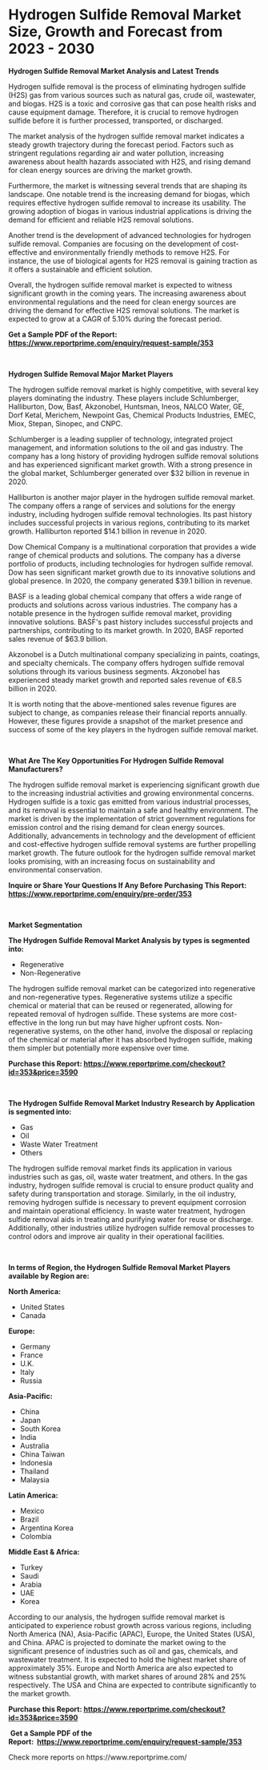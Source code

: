<p><h1>Hydrogen Sulfide Removal Market Size, Growth and Forecast from 2023 - 2030</h1></p><p><strong>Hydrogen Sulfide Removal Market Analysis and Latest Trends</strong></p>
<p><p>Hydrogen sulfide removal is the process of eliminating hydrogen sulfide (H2S) gas from various sources such as natural gas, crude oil, wastewater, and biogas. H2S is a toxic and corrosive gas that can pose health risks and cause equipment damage. Therefore, it is crucial to remove hydrogen sulfide before it is further processed, transported, or discharged.</p><p>The market analysis of the hydrogen sulfide removal market indicates a steady growth trajectory during the forecast period. Factors such as stringent regulations regarding air and water pollution, increasing awareness about health hazards associated with H2S, and rising demand for clean energy sources are driving the market growth.</p><p>Furthermore, the market is witnessing several trends that are shaping its landscape. One notable trend is the increasing demand for biogas, which requires effective hydrogen sulfide removal to increase its usability. The growing adoption of biogas in various industrial applications is driving the demand for efficient and reliable H2S removal solutions.</p><p>Another trend is the development of advanced technologies for hydrogen sulfide removal. Companies are focusing on the development of cost-effective and environmentally friendly methods to remove H2S. For instance, the use of biological agents for H2S removal is gaining traction as it offers a sustainable and efficient solution.</p><p>Overall, the hydrogen sulfide removal market is expected to witness significant growth in the coming years. The increasing awareness about environmental regulations and the need for clean energy sources are driving the demand for effective H2S removal solutions. The market is expected to grow at a CAGR of 5.10% during the forecast period.</p></p>
<p><strong>Get a Sample PDF of the Report:&nbsp; <a href="https://www.reportprime.com/enquiry/request-sample/353">https://www.reportprime.com/enquiry/request-sample/353</a></strong></p>
<p>&nbsp;</p>
<p><strong>Hydrogen Sulfide Removal Major Market Players</strong></p>
<p><p>The hydrogen sulfide removal market is highly competitive, with several key players dominating the industry. These players include Schlumberger, Halliburton, Dow, Basf, Akzonobel, Huntsman, Ineos, NALCO Water, GE, Dorf Ketal, Merichem, Newpoint Gas, Chemical Products Industries, EMEC, Miox, Stepan, Sinopec, and CNPC.</p><p>Schlumberger is a leading supplier of technology, integrated project management, and information solutions to the oil and gas industry. The company has a long history of providing hydrogen sulfide removal solutions and has experienced significant market growth. With a strong presence in the global market, Schlumberger generated over $32 billion in revenue in 2020.</p><p>Halliburton is another major player in the hydrogen sulfide removal market. The company offers a range of services and solutions for the energy industry, including hydrogen sulfide removal technologies. Its past history includes successful projects in various regions, contributing to its market growth. Halliburton reported $14.1 billion in revenue in 2020.</p><p>Dow Chemical Company is a multinational corporation that provides a wide range of chemical products and solutions. The company has a diverse portfolio of products, including technologies for hydrogen sulfide removal. Dow has seen significant market growth due to its innovative solutions and global presence. In 2020, the company generated $39.1 billion in revenue.</p><p>BASF is a leading global chemical company that offers a wide range of products and solutions across various industries. The company has a notable presence in the hydrogen sulfide removal market, providing innovative solutions. BASF's past history includes successful projects and partnerships, contributing to its market growth. In 2020, BASF reported sales revenue of $63.9 billion.</p><p>Akzonobel is a Dutch multinational company specializing in paints, coatings, and specialty chemicals. The company offers hydrogen sulfide removal solutions through its various business segments. Akzonobel has experienced steady market growth and reported sales revenue of €8.5 billion in 2020.</p><p>It is worth noting that the above-mentioned sales revenue figures are subject to change, as companies release their financial reports annually. However, these figures provide a snapshot of the market presence and success of some of the key players in the hydrogen sulfide removal market.</p></p>
<p>&nbsp;</p>
<p><strong>What Are The Key Opportunities For Hydrogen Sulfide Removal Manufacturers?</strong></p>
<p><p>The hydrogen sulfide removal market is experiencing significant growth due to the increasing industrial activities and growing environmental concerns. Hydrogen sulfide is a toxic gas emitted from various industrial processes, and its removal is essential to maintain a safe and healthy environment. The market is driven by the implementation of strict government regulations for emission control and the rising demand for clean energy sources. Additionally, advancements in technology and the development of efficient and cost-effective hydrogen sulfide removal systems are further propelling market growth. The future outlook for the hydrogen sulfide removal market looks promising, with an increasing focus on sustainability and environmental conservation.</p></p>
<p><strong>Inquire or Share Your Questions If Any Before Purchasing This Report: <a href="https://www.reportprime.com/enquiry/pre-order/353">https://www.reportprime.com/enquiry/pre-order/353</a></strong></p>
<p>&nbsp;</p>
<p><strong>Market Segmentation</strong></p>
<p><strong>The Hydrogen Sulfide Removal Market Analysis by types is segmented into:</strong></p>
<p><ul><li>Regenerative</li><li>Non-Regenerative</li></ul></p>
<p><p>The hydrogen sulfide removal market can be categorized into regenerative and non-regenerative types. Regenerative systems utilize a specific chemical or material that can be reused or regenerated, allowing for repeated removal of hydrogen sulfide. These systems are more cost-effective in the long run but may have higher upfront costs. Non-regenerative systems, on the other hand, involve the disposal or replacing of the chemical or material after it has absorbed hydrogen sulfide, making them simpler but potentially more expensive over time.</p></p>
<p><strong>Purchase this Report:&nbsp;<a href="https://www.reportprime.com/checkout?id=353&price=3590">https://www.reportprime.com/checkout?id=353&price=3590</a></strong></p>
<p>&nbsp;</p>
<p><strong>The Hydrogen Sulfide Removal Market Industry Research by Application is segmented into:</strong></p>
<p><ul><li>Gas</li><li>Oil</li><li>Waste Water Treatment</li><li>Others</li></ul></p>
<p><p>The hydrogen sulfide removal market finds its application in various industries such as gas, oil, waste water treatment, and others. In the gas industry, hydrogen sulfide removal is crucial to ensure product quality and safety during transportation and storage. Similarly, in the oil industry, removing hydrogen sulfide is necessary to prevent equipment corrosion and maintain operational efficiency. In waste water treatment, hydrogen sulfide removal aids in treating and purifying water for reuse or discharge. Additionally, other industries utilize hydrogen sulfide removal processes to control odors and improve air quality in their operational facilities.</p></p>
<p>&nbsp;</p>
<p><strong>In terms of Region, the Hydrogen Sulfide Removal Market Players available by Region are:</strong></p>
<p>
    <p> <strong> North America: </strong>
        <ul>
            <li>United States</li>
            <li>Canada</li>
        </ul>
        </p> 
    <p> <strong> Europe: </strong>
        <ul>
            <li>Germany</li>
            <li>France</li>
            <li>U.K.</li>
            <li>Italy</li>
            <li>Russia</li>
        </ul>
        </p> 
    <p> <strong> Asia-Pacific: </strong>
        <ul>
            <li>China</li>
            <li>Japan</li>
            <li>South Korea</li>
            <li>India</li>
            <li>Australia</li>
            <li>China Taiwan</li>
            <li>Indonesia</li>
            <li>Thailand</li>
            <li>Malaysia</li>
        </ul>
        </p> 
    <p> <strong> Latin America: </strong>
        <ul>
            <li>Mexico</li>
            <li>Brazil</li>
            <li>Argentina Korea</li>
            <li>Colombia</li>
        </ul>
        </p> 
    <p> <strong> Middle East & Africa: </strong>
        <ul>
            <li>Turkey</li>
            <li>Saudi</li>
            <li>Arabia</li>
            <li>UAE</li>
            <li>Korea</li>
        </ul>
    </p>
    </p>
<p><p>According to our analysis, the hydrogen sulfide removal market is anticipated to experience robust growth across various regions, including North America (NA), Asia-Pacific (APAC), Europe, the United States (USA), and China. APAC is projected to dominate the market owing to the significant presence of industries such as oil and gas, chemicals, and wastewater treatment. It is expected to hold the highest market share of approximately 35%. Europe and North America are also expected to witness substantial growth, with market shares of around 28% and 25% respectively. The USA and China are expected to contribute significantly to the market growth.</p></p>
<p><strong>Purchase this Report: <a href="https://www.reportprime.com/checkout?id=353&price=3590">https://www.reportprime.com/checkout?id=353&price=3590</a></strong></p>
<p>&nbsp;<strong>Get a Sample PDF of the Report:&nbsp;&nbsp;<a href="https://www.reportprime.com/enquiry/request-sample/353">https://www.reportprime.com/enquiry/request-sample/353</a></strong></p>
<p><strong></strong></p>
<p>Check more reports on https://www.reportprime.com/</p>